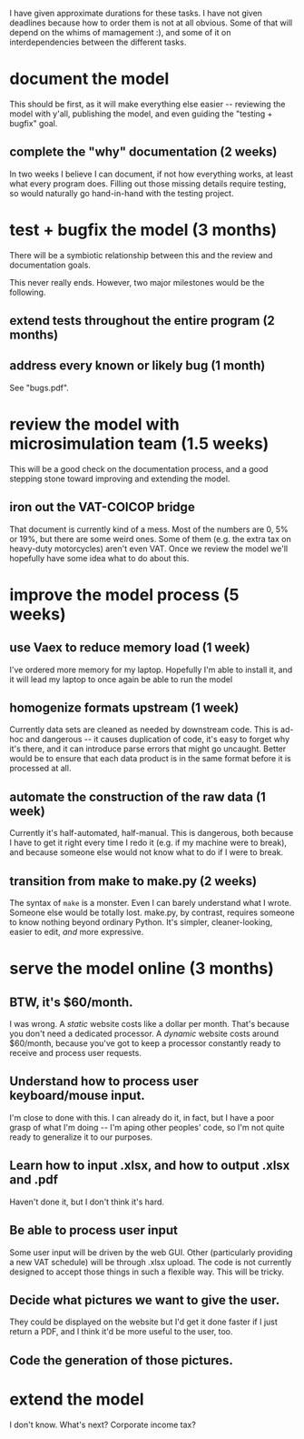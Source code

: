 I have given approximate durations for these tasks. I have not given deadlines because how to order them is not at all obvious. Some of that will depend on the whims of mamagement :), and some of it on interdependencies between the different tasks.

# document the model
This should be first, as it will make everything else easier -- reviewing the model with y'all, publishing the model, and even guiding the "testing + bugfix" goal.

## complete the "why" documentation (2 weeks)
In two weeks I believe I can document, if not how everything works, at least what every program does. Filling out those missing details require testing, so would naturally go hand-in-hand with the testing project.

# test + bugfix the model (3 months)
There will be a symbiotic relationship between this and the review and documentation goals.

This never really ends. However, two major milestones would be the following.

## extend tests throughout the entire program (2 months)

## address every known or likely bug (1 month)
See "bugs.pdf".

# review the model with microsimulation team (1.5 weeks)
This will be a good check on the documentation process,
and a good stepping stone toward improving and extending the model.

## iron out the VAT-COICOP bridge
That document is currently kind of a mess. Most of the numbers are 0, 5% or 19%, but there are some weird ones. Some of them (e.g. the extra tax on heavy-duty motorcycles) aren't even VAT. Once we review the model we'll hopefully have some idea what to do about this.

# improve the model process (5 weeks)

## use Vaex to reduce memory load (1 week)
I've ordered more memory for my laptop. Hopefully I'm able to install it, and it will lead my laptop to once again be able to run the model

## homogenize formats upstream (1 week)
Currently data sets are cleaned as needed by downstream code. This is ad-hoc and dangerous -- it causes duplication of code, it's easy to forget why it's there, and it can introduce parse errors that might go uncaught. Better would be to ensure that each data product is in the same format before it is processed at all.

## automate the construction of the raw data (1 week)
Currently it's half-automated, half-manual. This is dangerous, both because I have to get it right every time I redo it (e.g. if my machine were to break), and because someone else would not know what to do if I were to break.

## transition from make to make.py (2 weeks)
The syntax of `make` is a monster. Even I can barely understand what I wrote. Someone else would be totally lost. make.py, by contrast, requires someone to know nothing beyond ordinary Python. It's simpler, cleaner-looking, easier to edit, *and* more expressive.

# serve the model online (3 months)

## BTW, it's $60/month.
I was wrong. A *static* website costs like a dollar per month. That's because you don't need a dedicated processor. A *dynamic* website costs around $60/month, because you've got to keep a processor constantly ready to receive and process user requests.

## Understand how to process user keyboard/mouse input.
I'm close to done with this. I can already do it, in fact, but I have a poor grasp of what I'm doing -- I'm aping other peoples' code, so I'm not quite ready to generalize it to our purposes.

## Learn how to input .xlsx, and how to output .xlsx and .pdf
Haven't done it, but I don't think it's hard.

## Be able to process user input
Some user input will be driven by the web GUI.
Other (particularly providing a new VAT schedule) will be through .xlsx upload.
The code is not currently designed to accept those things in such a flexible way.
This will be tricky.

## Decide what pictures we want to give the user.
They could be displayed on the website but I'd get it done faster if I just return a PDF,
and I think it'd be more useful to the user, too.

## Code the generation of those pictures.

# extend the model
I don't know. What's next? Corporate income tax?
